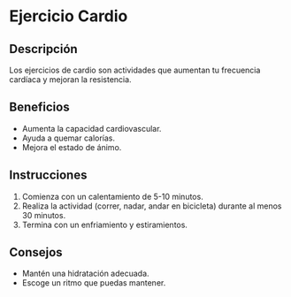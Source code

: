 # Ejercicio Cardio

## Descripción
Los ejercicios de cardio son actividades que aumentan tu frecuencia cardíaca y mejoran la resistencia.
## Beneficios
- Aumenta la capacidad cardiovascular.
- Ayuda a quemar calorías.
- Mejora el estado de ánimo.
## Instrucciones
1. Comienza con un calentamiento de 5-10 minutos.
2. Realiza la actividad (correr, nadar, andar en bicicleta) durante al menos 30 minutos.
3. Termina con un enfriamiento y estiramientos.
## Consejos
- Mantén una hidratación adecuada.
- Escoge un ritmo que puedas mantener.